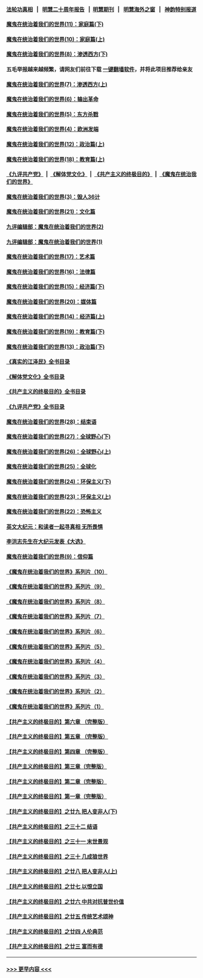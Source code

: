 #### [法轮功真相](https://github.com/gfw-breaker/truth/blob/master/README.md?t=0) &nbsp;&nbsp;|&nbsp;&nbsp; [明慧二十周年报告](https://github.com/gfw-breaker/mh-reports/blob/master/README.md?t=0) &nbsp;&nbsp;|&nbsp;&nbsp;[明慧期刊](https://github.com/gfw-breaker/mh-qikan) &nbsp;&nbsp;|&nbsp;&nbsp; [明慧海外之窗](https://github.com/gfw-breaker/mh-news/blob/master/README.md?t=0) &nbsp;&nbsp;|&nbsp;&nbsp; [神韵特别报道](https://github.com/gfw-breaker/mh-news/blob/master/shenyun.md?t=0)
#### [魔鬼在统治着我们的世界(11)：家庭篇(下)](../pages/nsc422/n10440961.md?t=11190201) 
#### [魔鬼在统治着我们的世界(10)：家庭篇(上)](../pages/nsc422/n10435448.md?t=11190201) 
#### [魔鬼在统治着我们的世界(8)：渗透西方(下)](../pages/nsc422/n10429603.md?t=11190201) 
#### 五毛举报越来越频繁，请网友们前往下载 [一键翻墙软件](https://github.com/gfw-breaker/ssr-accounts)，并将此项目推荐给亲友
#### [魔鬼在统治着我们的世界(7)：渗透西方(上)](../pages/nsc422/n10426013.md?t=11190201) 
#### [魔鬼在统治着我们的世界(6)：输出革命](../pages/nsc422/n10421536.md?t=11190201) 
#### [魔鬼在统治着我们的世界(5)：东方杀戮](../pages/nsc422/n10417707.md?t=11190201) 
#### [魔鬼在统治着我们的世界(4)：欧洲发端](../pages/nsc422/n10414890.md?t=11190201) 
#### [魔鬼在统治着我们的世界(12)：政治篇(上)](../pages/nsc422/n10444576.md?t=11190201) 
#### [魔鬼在统治着我们的世界(18)：教育篇(上)](../pages/nsc422/n10526970.md?t=11190201) 
#### [《九评共产党》](https://github.com/begood0513/9ping.md/blob/master/README.md) &nbsp;|&nbsp; [《解体党文化》](../../../../jtdwh.md/blob/master/README.md)  &nbsp;|&nbsp; [《共产主义的终极目的》](../../../../gczydzjmd.md/blob/master/README.md) &nbsp;|&nbsp; [《魔鬼在统治我们的世界》](../../../../mgztzwmdsj.md/blob/master/README.md) 
#### [魔鬼在统治着我们的世界(3)：毁人36计](../pages/nsc422/n10411583.md?t=11190201) 
#### [魔鬼在统治着我们的世界(21)：文化篇](../pages/nsc422/n10597706.md?t=11190201) 
#### [九评编辑部：魔鬼在统治着我们的世界(2)](../pages/nsc422/n10410036.md?t=11190201) 
#### [九评编辑部：魔鬼在统治着我们的世界(1)](../pages/nsc422/n10406825.md?t=11190201) 
#### [魔鬼在统治着我们的世界(17)：艺术篇](../pages/nsc422/n10499093.md?t=11190201) 
#### [魔鬼在统治着我们的世界(16)：法律篇](../pages/nsc422/n10485969.md?t=11190201) 
#### [魔鬼在统治着我们的世界(15)：经济篇(下)](../pages/nsc422/n10469975.md?t=11190201) 
#### [魔鬼在统治着我们的世界(20)：媒体篇](../pages/nsc422/n10586579.md?t=11190201) 
#### [魔鬼在统治着我们的世界(14)：经济篇(上)](../pages/nsc422/n10457370.md?t=11190201) 
#### [魔鬼在统治着我们的世界(19)：教育篇(下)](../pages/nsc422/n10564808.md?t=11190201) 
#### [魔鬼在统治着我们的世界(13)：政治篇(下)](../pages/nsc422/n10448270.md?t=11190201) 
#### [《真实的江泽民》全书目录](../pages/nsc422/n13721399.md?t=11190201) 
#### [《解体党文化》全书目录](../pages/nsc422/n13721157.md?t=11190201) 
#### [《共产主义的终极目的》全书目录](../pages/nsc422/n13721048.md?t=11190201) 
#### [《九评共产党》全书目录](../pages/nsc422/n13708085.md?t=11190201) 
#### [魔鬼在统治着我们的世界(28)：结束语](../pages/nsc422/n10936246.md?t=11190201) 
#### [魔鬼在统治着我们的世界(27)：全球野心(下)](../pages/nsc422/n10928319.md?t=11190201) 
#### [魔鬼在统治着我们的世界(26)：全球野心(上)](../pages/nsc422/n10900318.md?t=11190201) 
#### [魔鬼在统治着我们的世界(25)：全球化](../pages/nsc422/n10788205.md?t=11190201) 
#### [魔鬼在统治着我们的世界(24)：环保主义(下)](../pages/nsc422/n10695307.md?t=11190201) 
#### [魔鬼在统治着我们的世界(23)：环保主义(上)](../pages/nsc422/n10688613.md?t=11190201) 
#### [魔鬼在统治着我们的世界(22)：恐怖主义](../pages/nsc422/n10614727.md?t=11190201) 
#### [英文大纪元：和读者一起寻真相 无所畏惧](../pages/nsc422/n12542027.md?t=11190201) 
#### [李洪志先生在大纪元发表《大选》](../pages/nsc422/n12534746.md?t=11190201) 
#### [魔鬼在统治着我们的世界(9)：信仰篇](../pages/nsc422/n10432159.md?t=11190201) 
#### [《魔鬼在统治着我们的世界》系列片（10）](../pages/nsc422/n12292670.md?t=11190201) 
#### [《魔鬼在统治着我们的世界》系列片（9）](../pages/nsc422/n12290859.md?t=11190201) 
#### [《魔鬼在统治着我们的世界》系列片（8）](../pages/nsc422/n12287445.md?t=11190201) 
#### [《魔鬼在统治着我们的世界》系列片（7）](../pages/nsc422/n12283425.md?t=11190201) 
#### [《魔鬼在统治着我们的世界》系列片（6）](../pages/nsc422/n12282314.md?t=11190201) 
#### [《魔鬼在统治着我们的世界》系列片（5）](../pages/nsc422/n12281419.md?t=11190201) 
#### [《魔鬼在统治着我们的世界》系列片（4）](../pages/nsc422/n12274024.md?t=11190201) 
#### [《魔鬼在统治着我们的世界》系列片（3）](../pages/nsc422/n12271322.md?t=11190201) 
#### [《魔鬼在统治着我们的世界》系列片（2）](../pages/nsc422/n12269049.md?t=11190201) 
#### [《魔鬼在统治着我们的世界》系列片（1）](../pages/nsc422/n12267575.md?t=11190201) 
#### [【共产主义的终极目的】第六章 （完整版）](../pages/nsc422/n11428913.md?t=11190201) 
#### [【共产主义的终极目的】第五章 （完整版）](../pages/nsc422/n11428912.md?t=11190201) 
#### [【共产主义的终极目的】第四章 （完整版）](../pages/nsc422/n11428907.md?t=11190201) 
#### [【共产主义的终极目的】第三章（完整版）](../pages/nsc422/n11428848.md?t=11190201) 
#### [【共产主义的终极目的】第二章（完整版）](../pages/nsc422/n11428831.md?t=11190201) 
#### [【共产主义的终极目的】第一章（完整版）](../pages/nsc422/n11417651.md?t=11190201) 
#### [【共产主义的终极目的】之廿九 把人变非人(下)](../pages/nsc422/n11344140.md?t=11190201) 
#### [【共产主义的终极目的】之三十二 结语](../pages/nsc422/n11360535.md?t=11190201) 
#### [【共产主义的终极目的】之三十一 末世景观](../pages/nsc422/n11351129.md?t=11190201) 
#### [【共产主义的终极目的】之三十 几成狼世界](../pages/nsc422/n11348280.md?t=11190201) 
#### [【共产主义的终极目的】之廿八 把人变非人(上)](../pages/nsc422/n11340492.md?t=11190201) 
#### [【共产主义的终极目的】之廿七 以恨立国](../pages/nsc422/n11336944.md?t=11190201) 
#### [【共产主义的终极目的】之廿六 中共对抗普世价值](../pages/nsc422/n11324785.md?t=11190201) 
#### [【共产主义的终极目的】之廿五 传统艺术颂神](../pages/nsc422/n11296396.md?t=11190201) 
#### [【共产主义的终极目的】之廿四 人伦典范](../pages/nsc422/n11296397.md?t=11190201) 
#### [【共产主义的终极目的】之廿三 富而有德](../pages/nsc422/n11283598.md?t=11190201) 

----
#### [ >>> 更早内容 <<< ](../indexes/nsc422-earlier.md)
